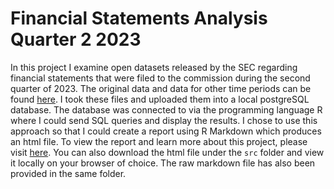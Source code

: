 # Financial Statements Analysis Quarter 2 2023
In this project I examine open datasets released by the SEC regarding financial statements that were filed to the commission during the second quarter of 2023. The original data and data for other time periods can be found [here](https://catalog.data.gov/dataset/financial-statement-data-sets). I took these files and uploaded them into a local postgreSQL database. The database was connected to via the programming language R where I could send SQL queries and display the results. I chose to use this approach so that I could create a report using R Markdown which produces an html file. To view the report and learn more about this project, please visit [here](https://rawcdn.githack.com/TanisAA/Financial-Analysis/c2cb886c5c201f8c37001632363b35b162f55358/src/2023_quarter2_financial_analysis.html). You can also download the html file under the `src` folder and view it locally on your browser of choice. The raw markdown file has also been provided in the same folder. 
